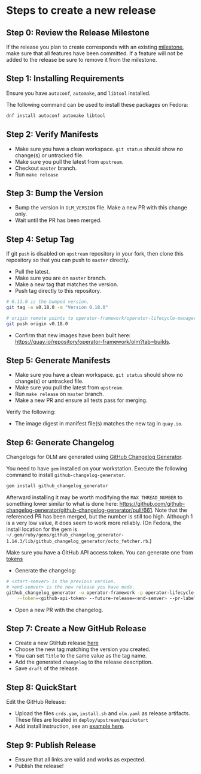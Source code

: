 # Steps to create a new release

## Step 0: Review the Release Milestone

If the release you plan to create corresponds with an existing [milestone](https://github.com/operator-framework/operator-lifecycle-manager/milestone/), make sure that all features have been committed. If a feature will not be added to the release be sure to remove it from the milestone.

## Step 1: Installing Requirements

Ensure you have `autoconf`, `automake`, and `libtool` installed.

The following command can be used to install these packages on Fedora:

```bash
dnf install autoconf automake libtool
```

## Step 2: Verify Manifests

* Make sure you have a clean workspace. `git status` should show no change(s) or untracked file.
* Make sure you pull the latest from `upstream`.
* Checkout `master` branch.
* Run `make release`

## Step 3: Bump the Version

* Bump the version in `OLM_VERSION` file. Make a new PR with this change only.
* Wait until the PR has been merged.

## Step 4: Setup Tag

If git `push` is disabled on `upstream` repository in your fork, then clone this repository so that you can push to `master` directly.

* Pull the latest.
* Make sure you are on `master` branch.
* Make a new tag that matches the version.
* Push tag directly to this repository.

```bash
# 0.11.0 is the bumped version.
git tag -a v0.18.0 -m "Version 0.18.0"

# origin remote points to operator-framework/operator-lifecycle-manager
git push origin v0.18.0
```

* Confirm that new images have been built here: <https://quay.io/repository/operator-framework/olm?tab=builds>.

## Step 5: Generate Manifests

* Make sure you have a clean workspace. `git status` should show no change(s) or untracked file.
* Make sure you pull the latest from `upstream`.
* Run `make release` on `master` branch.
* Make a new PR and ensure all tests pass for merging.

Verify the following:

* The image digest in manifest file(s) matches the new tag in `quay.io`.

## Step 6: Generate Changelog

Changelogs for OLM are generated using [GitHub Changelog Generator](https://github.com/github-changelog-generator/github-changelog-generator).

You need to have `gem` installed on your workstation. Execute the following command to install `github-changelog-generator`.

```bash
gem install github_changelog_generator
```

Afterward installing it may be worth modifying the `MAX_THREAD_NUMBER` to something lower similar to what is done here: <https://github.com/github-changelog-generator/github-changelog-generator/pull/661>. Note that the referenced PR has been merged, but the number is still too high. Although 1 is a very low value, it does seem to work more reliably. (On Fedora, the install location for the gem is `~/.gem/ruby/gems/github_changelog_generator-1.14.3/lib/github_changelog_generator/octo_fetcher.rb`.)

Make sure you have a GitHub API access token. You can generate one from [tokens](https://github.com/settings/tokens)

* Generate the changelog:
```bash
# <start-semver> is the previous version.
# <end-semver> is the new release you have made.
github_changelog_generator -u operator-framework -p operator-lifecycle-manager --since-tag=<start-semver> \
    --token=<github-api-token> --future-release=<end-semver> --pr-label="**Other changes:**" -b CHANGELOG.md
```
* Open a new PR with the changelog.

## Step 7: Create a New GitHub Release

* Create a new GtiHub release [here](https://github.com/operator-framework/operator-lifecycle-manager/releases/new)
* Choose the new tag matching the version you created.
* You can set `Title` to the same value as the tag name.
* Add the generated `changelog` to the release description.
* Save `draft` of the release.

## Step 8: QuickStart

Edit the GitHub Release:

* Upload the files `crds.yam`, `install.sh` and `olm.yaml` as release artifacts. These files are located in `deploy/upstream/quickstart`
* Add install instruction, see an [example here](https://github.com/operator-framework/operator-lifecycle-manager/releases/tag/0.10.0#Install).

## Step 9: Publish Release

* Ensure that all links are valid and works as expected.
* Publish the release!
